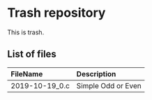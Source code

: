 # Trash repository

This is trash.

## List of files

| FileName       | Description
|:---------------|:-------------------|
| 2019-10-19_0.c | Simple Odd or Even |

